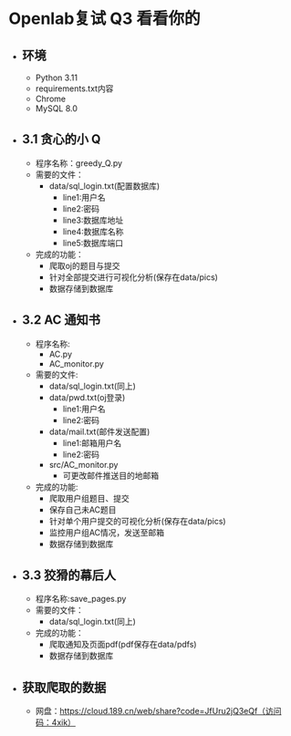 # Openlab复试 Q3 看看你的
* ## 环境
  * Python 3.11
  * requirements.txt内容
  * Chrome
  * MySQL 8.0
* ## 3.1 贪心的小 Q
  * 程序名称：greedy_Q.py
  * 需要的文件：
    * data/sql_login.txt(配置数据库)
      * line1:用户名
      * line2:密码
      * line3:数据库地址
      * line4:数据库名称
      * line5:数据库端口
  * 完成的功能：
    * 爬取oj的题目与提交
    * 针对全部提交进行可视化分析(保存在data/pics)
    * 数据存储到数据库
* ## 3.2 AC 通知书
  * 程序名称:
    * AC.py
    * AC_monitor.py
  * 需要的文件:
    * data/sql_login.txt(同上)
    * data/pwd.txt(oj登录)
      * line1:用户名
      * line2:密码
    * data/mail.txt(邮件发送配置)
      * line1:邮箱用户名
      * line2:密码
    * src/AC_monitor.py
      * 可更改邮件推送目的地邮箱
  * 完成的功能:
    * 爬取用户组题目、提交
    * 保存自己未AC题目
    * 针对单个用户提交的可视化分析(保存在data/pics)
    * 监控用户组AC情况，发送至邮箱
    * 数据存储到数据库
* ## 3.3 狡猾的幕后人
  * 程序名称:save_pages.py
  * 需要的文件：
    * data/sql_login.txt(同上)
  * 完成的功能：
    * 爬取通知及页面pdf(pdf保存在data/pdfs)
    * 数据存储到数据库
* ## 获取爬取的数据
  * 网盘：https://cloud.189.cn/web/share?code=JfUru2jQ3eQf（访问码：4xik）